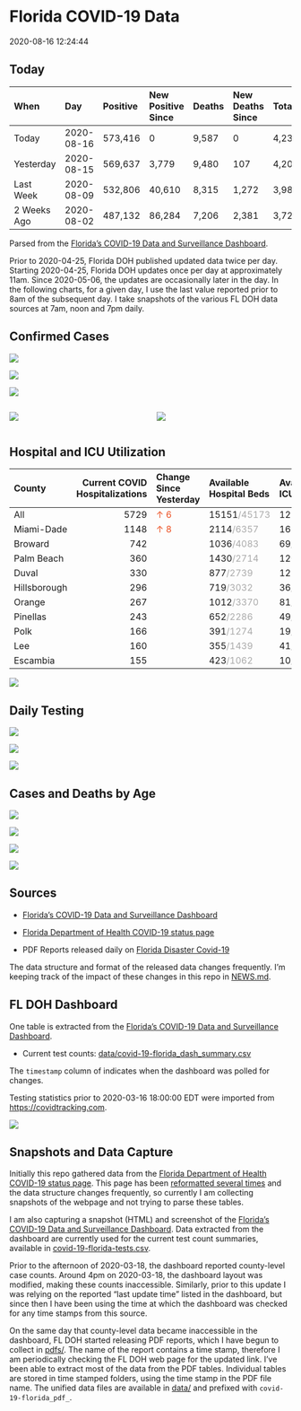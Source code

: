 Florida COVID-19 Data
================
2020-08-16 12:24:44

## Today

| When        | Day        | Positive | New Positive Since | Deaths | New Deaths Since | Total     |
| :---------- | :--------- | :------- | :----------------- | :----- | :--------------- | :-------- |
| Today       | 2020-08-16 | 573,416  | 0                  | 9,587  | 0                | 4,232,628 |
| Yesterday   | 2020-08-15 | 569,637  | 3,779              | 9,480  | 107              | 4,202,725 |
| Last Week   | 2020-08-09 | 532,806  | 40,610             | 8,315  | 1,272            | 3,985,663 |
| 2 Weeks Ago | 2020-08-02 | 487,132  | 86,284             | 7,206  | 2,381            | 3,720,997 |

Parsed from the [Florida’s COVID-19 Data and Surveillance
Dashboard](https://fdoh.maps.arcgis.com/apps/opsdashboard/index.html#/8d0de33f260d444c852a615dc7837c86).

Prior to 2020-04-25, Florida DOH published updated data twice per day.
Starting 2020-04-25, Florida DOH updates once per day at approximately
11am. Since 2020-05-06, the updates are occasionally later in the day.
In the following charts, for a given day, I use the last value reported
prior to 8am of the subsequent day. I take snapshots of the various FL
DOH data sources at 7am, noon and 7pm daily.

## Confirmed Cases

![](plots/covid-19-florida-daily-test-changes.png)

![](plots/covid-19-florida-deaths-by-day.png)

![](plots/covid-19-florida-county-top-6.png)

<div class="columns">

<div class="column is-full-mobile">

![](plots/covid-19-florida-testing.png)

</div>

<div class="column is-full-mobile">

![](plots/covid-19-florida-total-positive.png)

</div>

</div>

## Hospital and ICU Utilization

| County       | Current COVID Hospitalizations | Change Since Yesterday                  | Available Hospital Beds                      | Available ICU Beds                         |
| :----------- | -----------------------------: | :-------------------------------------- | :------------------------------------------- | :----------------------------------------- |
| All          |                           5729 | <span style="color: #EC4E20">↑ 6</span> | 15151<span style="color: #aaa">/45173</span> | 1219<span style="color: #aaa">/4960</span> |
| Miami-Dade   |                           1148 | <span style="color: #EC4E20">↑ 8</span> | 2114<span style="color: #aaa">/6357</span>   | 169<span style="color: #aaa">/842</span>   |
| Broward      |                            742 |                                         | 1036<span style="color: #aaa">/4083</span>   | 69<span style="color: #aaa">/442</span>    |
| Palm Beach   |                            360 |                                         | 1430<span style="color: #aaa">/2714</span>   | 120<span style="color: #aaa">/298</span>   |
| Duval        |                            330 |                                         | 877<span style="color: #aaa">/2739</span>    | 121<span style="color: #aaa">/320</span>   |
| Hillsborough |                            296 |                                         | 719<span style="color: #aaa">/3032</span>    | 36<span style="color: #aaa">/340</span>    |
| Orange       |                            267 |                                         | 1012<span style="color: #aaa">/3370</span>   | 81<span style="color: #aaa">/291</span>    |
| Pinellas     |                            243 |                                         | 652<span style="color: #aaa">/2286</span>    | 49<span style="color: #aaa">/249</span>    |
| Polk         |                            166 |                                         | 391<span style="color: #aaa">/1274</span>    | 19<span style="color: #aaa">/151</span>    |
| Lee          |                            160 |                                         | 355<span style="color: #aaa">/1439</span>    | 41<span style="color: #aaa">/100</span>    |
| Escambia     |                            155 |                                         | 423<span style="color: #aaa">/1062</span>    | 10<span style="color: #aaa">/137</span>    |

![](plots/covid-19-florida-icu-usage.png)

## Daily Testing

![](plots/covid-19-florida-tests-per-case.png)

<!-- ![](plots/covid-19-florida-change-new-cases.png) -->

![](plots/covid-19-florida-tests-percent-positive.png)

![](plots/covid-19-florida-test-and-case-growth.png)

## Cases and Deaths by Age

![](plots/covid-19-florida-weekly-events-by-age.png)

![](plots/covid-19-florida-age.png)

![](plots/covid-19-florida-age-deaths.png)

![](plots/covid-19-florida-age-sex.png)

## Sources

  - [Florida’s COVID-19 Data and Surveillance
    Dashboard](https://fdoh.maps.arcgis.com/apps/opsdashboard/index.html#/8d0de33f260d444c852a615dc7837c86)

  - [Florida Department of Health COVID-19 status
    page](http://www.floridahealth.gov/diseases-and-conditions/COVID-19/)

  - PDF Reports released daily on [Florida Disaster
    Covid-19](http://www.floridahealth.gov/diseases-and-conditions/COVID-19/)

The data structure and format of the released data changes frequently.
I’m keeping track of the impact of these changes in this repo in
[NEWS.md](NEWS.md).

## FL DOH Dashboard

One table is extracted from the [Florida’s COVID-19 Data and
Surveillance
Dashboard](https://fdoh.maps.arcgis.com/apps/opsdashboard/index.html#/8d0de33f260d444c852a615dc7837c86).

  - Current test counts:
    [data/covid-19-florida\_dash\_summary.csv](data/covid-19-florida_dash_summary.csv)

The `timestamp` column of indicates when the dashboard was polled for
changes.

Testing statistics prior to 2020-03-16 18:00:00 EDT were imported from
<https://covidtracking.com>.

![](screenshots/fodh_maps_arcgis_com__apps__opsdashboard.png)

## Snapshots and Data Capture

Initially this repo gathered data from the [Florida Department of Health
COVID-19 status
page](http://www.floridahealth.gov/diseases-and-conditions/COVID-19/).
This page has been [reformatted several
times](screenshots/floridahealth_gov__diseases-and-conditions__COVID-19.png)
and the data structure changes frequently, so currently I am collecting
snapshots of the webpage and not trying to parse these tables.

I am also capturing a snapshot (HTML) and screenshot of the [Florida’s
COVID-19 Data and Surveillance
Dashboard](https://fdoh.maps.arcgis.com/apps/opsdashboard/index.html#/8d0de33f260d444c852a615dc7837c86).
Data extracted from the dashboard are currently used for the current
test count summaries, available in
[covid-19-florida-tests.csv](covid-19-florida-tests.csv).

Prior to the afternoon of 2020-03-18, the dashboard reported
county-level case counts. Around 4pm on 2020-03-18, the dashboard layout
was modified, making these counts inaccessible. Similarly, prior to this
update I was relying on the reported “last update time” listed in the
dashboard, but since then I have been using the time at which the
dashboard was checked for any time stamps from this source.

On the same day that county-level data became inaccessible in the
dashboard, FL DOH started releasing PDF reports, which I have begun to
collect in [pdfs/](pdfs/). The name of the report contains a time stamp,
therefore I am periodically checking the FL DOH web page for the updated
link. I’ve been able to extract most of the data from the PDF tables.
Individual tables are stored in time stamped folders, using the time
stamp in the PDF file name. The unified data files are available in
[data/](data/) and prefixed with `covid-19-florida_pdf_`.
